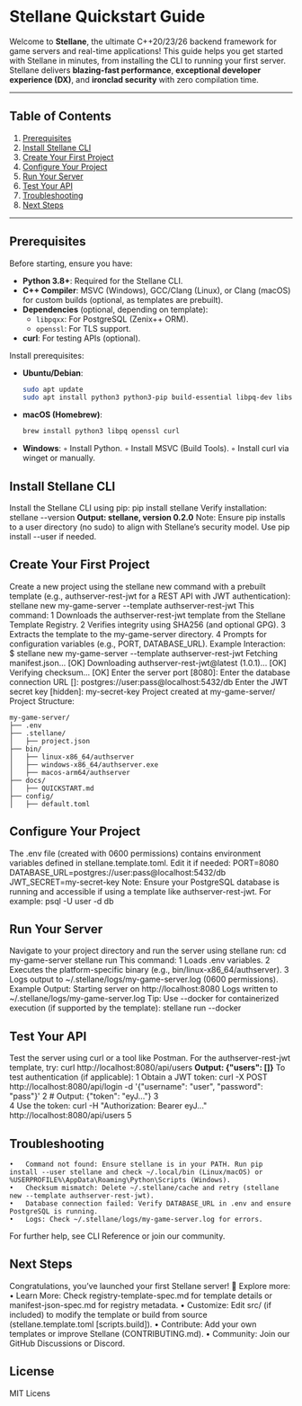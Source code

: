 # Stellane Quickstart Guide

Welcome to **Stellane**, the ultimate C++20/23/26 backend framework for game servers and real-time applications! This guide helps you get started with Stellane in minutes, from installing the CLI to running your first server. Stellane delivers **blazing-fast performance**, **exceptional developer experience (DX)**, and **ironclad security** with zero compilation time.

---

## Table of Contents
1. [Prerequisites](#prerequisites)
2. [Install Stellane CLI](#install-stellane-cli)
3. [Create Your First Project](#create-your-first-project)
4. [Configure Your Project](#configure-your-project)
5. [Run Your Server](#run-your-server)
6. [Test Your API](#test-your-api)
7. [Troubleshooting](#troubleshooting)
8. [Next Steps](#next-steps)

---

## Prerequisites

Before starting, ensure you have:
- **Python 3.8+**: Required for the Stellane CLI.
- **C++ Compiler**: MSVC (Windows), GCC/Clang (Linux), or Clang (macOS) for custom builds (optional, as templates are prebuilt).
- **Dependencies** (optional, depending on template):
  - `libpqxx`: For PostgreSQL (Zenix++ ORM).
  - `openssl`: For TLS support.
- **curl**: For testing APIs (optional).

Install prerequisites:
- **Ubuntu/Debian**:
  ```bash
  sudo apt update
  sudo apt install python3 python3-pip build-essential libpq-dev libssl-dev curl
  ```
- **macOS (Homebrew)**:
  ```bash
  brew install python3 libpq openssl curl
  ```
- **Windows**:
	◦	Install Python.
	◦	Install MSVC (Build Tools).
	◦	Install curl via winget or manually.

## Install Stellane CLI
Install the Stellane CLI using pip:
pip install stellane
Verify installation:
stellane --version
**Output: stellane, version 0.2.0**
Note: Ensure pip installs to a user directory (no sudo) to align with Stellane’s security model. Use pip install --user if needed.

## Create Your First Project
Create a new project using the stellane new command with a prebuilt template (e.g., authserver-rest-jwt for a REST API with JWT authentication):
stellane new my-game-server --template authserver-rest-jwt
This command:
	1	Downloads the authserver-rest-jwt template from the Stellane Template Registry.
	2	Verifies integrity using SHA256 (and optional GPG).
	3	Extracts the template to the my-game-server directory.
	4	Prompts for configuration variables (e.g., PORT, DATABASE_URL).
Example Interaction:
$ stellane new my-game-server --template authserver-rest-jwt
Fetching manifest.json... [OK]
Downloading authserver-rest-jwt@latest (1.0.1)... [OK]
Verifying checksum... [OK]
Enter the server port [8080]:
Enter the database connection URL []: postgres://user:pass@localhost:5432/db
Enter the JWT secret key [hidden]: my-secret-key
Project created at my-game-server/
Project Structure:
```
my-game-server/
├── .env
├── .stellane/
│   ├── project.json
├── bin/
│   ├── linux-x86_64/authserver
│   ├── windows-x86_64/authserver.exe
│   ├── macos-arm64/authserver
├── docs/
│   ├── QUICKSTART.md
├── config/
│   ├── default.toml
```
## Configure Your Project
The .env file (created with 0600 permissions) contains environment variables defined in stellane.template.toml. Edit it if needed:
PORT=8080
DATABASE_URL=postgres://user:pass@localhost:5432/db
JWT_SECRET=my-secret-key
Note: Ensure your PostgreSQL database is running and accessible if using a template like authserver-rest-jwt. For example:
psql -U user -d db

## Run Your Server
Navigate to your project directory and run the server using stellane run:
cd my-game-server
stellane run
This command:
	1	Loads .env variables.
	2	Executes the platform-specific binary (e.g., bin/linux-x86_64/authserver).
	3	Logs output to ~/.stellane/logs/my-game-server.log (0600 permissions).
Example Output:
Starting server on http://localhost:8080
Logs written to ~/.stellane/logs/my-game-server.log
Tip: Use --docker for containerized execution (if supported by the template):
stellane run --docker

## Test Your API
Test the server using curl or a tool like Postman. For the authserver-rest-jwt template, try:
curl http://localhost:8080/api/users
**Output: {"users": []}**
To test authentication (if applicable):
	1	Obtain a JWT token: curl -X POST http://localhost:8080/api/login -d '{"username": "user", "password": "pass"}'
	2	# Output: {"token": "eyJ..."}
	3	
	4	Use the token: curl -H "Authorization: Bearer eyJ..." http://localhost:8080/api/users
	5	

## Troubleshooting
	•	Command not found: Ensure stellane is in your PATH. Run pip install --user stellane and check ~/.local/bin (Linux/macOS) or %USERPROFILE%\AppData\Roaming\Python\Scripts (Windows).
	•	Checksum mismatch: Delete ~/.stellane/cache and retry (stellane new --template authserver-rest-jwt).
	•	Database connection failed: Verify DATABASE_URL in .env and ensure PostgreSQL is running.
	•	Logs: Check ~/.stellane/logs/my-game-server.log for errors.
For further help, see CLI Reference or join our community.

## Next Steps
Congratulations, you’ve launched your first Stellane server! 🚀 Explore more:
	•	Learn More: Check registry-template-spec.md for template details or manifest-json-spec.md for registry metadata.
	•	Customize: Edit src/ (if included) to modify the template or build from source (stellane.template.toml [scripts.build]).
	•	Contribute: Add your own templates or improve Stellane (CONTRIBUTING.md).
	•	Community: Join our GitHub Discussions or Discord.

## License
MIT Licens
